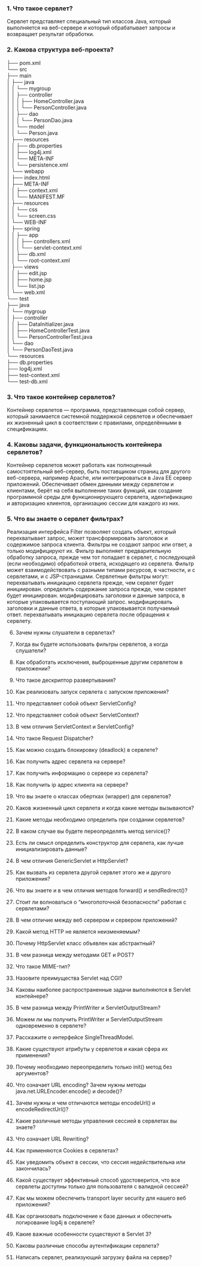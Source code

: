 ### 1. Что такое сервлет?
Сервлет представляет специальный тип классов Java, который выполняется на веб-сервере и который обрабатывает запросы и возвращает результат обработки.

### 2. Какова структура веб-проекта?
  ├── pom.xml  
  └── src  
    ├── main  
      │   ├── java  
      │   │   └── mygroup  
      │   │       ├── controller  
      │   │       │   ├── HomeController.java  
      │   │       │   └── PersonController.java  
      │   │       ├── dao  
      │   │       │   └── PersonDao.java  
      │   │       └── model  
      │   │           └── Person.java  
      │   ├── resources  
      │   │   ├── db.properties  
      │   │   ├── log4j.xml  
      │   │   └── META-INF  
      │   │       └── persistence.xml  
      │   └── webapp  
      │       ├── index.html  
      │       ├── META-INF  
      │       │   ├── context.xml  
      │       │   └── MANIFEST.MF  
      │       ├── resources  
      │       │   └── css  
      │       │       └── screen.css  
      │       └── WEB-INF  
      │           ├── spring  
      │           │   ├── app  
      │           │   │   ├── controllers.xml  
      │           │   │   └── servlet-context.xml  
      │           │   ├── db.xml  
      │           │   └── root-context.xml  
      │           ├── views  
      │           │   ├── edit.jsp  
      │           │   ├── home.jsp  
      │           │   └── list.jsp  
      │           └── web.xml  
      └── test  
          ├── java  
          │   └── mygroup  
          │       ├── controller  
          │       │   ├── DataInitializer.java  
          │       │   ├── HomeControllerTest.java  
          │       │   └── PersonControllerTest.java  
          │       └── dao  
          │           └── PersonDaoTest.java  
          └── resources  
              ├── db.properties  
              ├── log4j.xml  
              ├── test-context.xml  
              └── test-db.xml  

### 3. Что такое контейнер сервлетов?
Контейнер сервлетов — программа, представляющая собой сервер, который занимается системной поддержкой сервлетов и обеспечивает их жизненный цикл в соответствии с правилами, определёнными в спецификациях.

### 4. Каковы задачи, функциональность контейнера сервлетов?
Контейнер сервлетов может работать как полноценный самостоятельный веб-сервер, быть поставщиком страниц для другого веб-сервера, например Apache, или интегрироваться в Java EE сервер приложений. Обеспечивает обмен данными между сервлетом и клиентами, берёт на себя выполнение таких функций, как создание программной среды для функционирующего сервлета, идентификацию и авторизацию клиентов, организацию сессии для каждого из них.

### 5. Что вы знаете о сервлет фильтрах?
Реализация интерфейса Filter позволяет создать объект, который перехватывает запрос, может трансформировать заголовок и содержимое запроса клиента. Фильтры не создают запрос или ответ, а только модифицируют их. Фильтр выполняет предварительную обработку запроса, прежде чем тот попадает в сервлет, с последующей (если необходимо) обработкой ответа, исходящего из сервлета. Фильтр может взаимодействовать с разными типами ресурсов, в частности, и с сервлетами, и с JSP-страницами. Сервлетные фильтры могут:
перехватывать инициацию сервлета прежде, чем сервлет будет инициирован.
определить содержание запроса прежде, чем сервлет будет инициирован.
модифицировать заголовки и данные запроса, в которые упаковывается поступающий запрос.
модифицировать заголовки и данные ответа, в которые упаковывается получаемый ответ.
перехватывать инициацию сервлета после обращения к сервлету.

6. Зачем нужны слушатели в сервлетах?

7. Когда вы будете использовать фильтры сервлетов, а когда слушатели?

8. Как обработать исключения, выброшенные другим сервлетом в приложении?

9. Что такое дескриптор развертывания?

10. Как реализовать запуск сервлета с запуском приложения?

11. Что представляет собой объект ServletConfig?

12. Что представляет собой объект ServletContext?

13. В чем отличия ServletContext и ServletConfig?

14. Что такое Request Dispatcher?

15. Как можно создать блокировку (deadlock) в сервлете?

16. Как получить адрес сервлета на сервере?

17. Как получить информацию о сервере из сервлета?

18. Как получить ip адрес клиента на сервере?

19. Что вы знаете о классах обертках (wrapper) для сервлетов?

20. Каков жизненный цикл сервлета и когда какие методы вызываются?

21. Какие методы необходимо определить при создании сервлетов?

22. В каком случае вы будете переопределять метод service()?

23. Есть ли смысл определить конструктор для сервлета, как лучше инициализировать данные?

24. В чем отличия GenericServlet и HttpServlet?

25. Как вызвать из сервлета другой сервлет этого же и другого приложения?

26. Что вы знаете и в чем отличия методов forward() и sendRedirect()?

27. Стоит ли волноваться о “многопоточной безопасности” работая с сервлетами?

28. В чем отличие между веб сервером и сервером приложений?

29. Какой метод HTTP не является неизменяемым?

30. Почему HttpServlet класс объявлен как абстрактный?

31. В чем разница между методами GET и POST?

32. Что такое MIME-тип?

33. Назовите преимущества Servlet над CGI?

34. Каковы наиболее распространенные задачи выполняются в Servlet контейнере?

35. В чем разница между PrintWriter и ServletOutputStream?

36. Можем ли мы получить PrintWriter и ServletOutputStream одновременно в сервлете?

37. Расскажите о интерфейсе SingleThreadModel.

38. Какие существуют атрибуты у сервлетов и какая сфера их применения?

39. Почему необходимо переопределить только init() метод без аргументов?

40. Что означает URL encoding? Зачем нужны методы java.net.URLEncoder.encode() и decode()?

41. Зачем нужны и чем отличаются методы encodeUrl() и encodeRedirectUrl()?

42. Какие различные методы управления сессией в сервлетах вы знаете?

43. Что означает URL Rewriting?

44. Как применяются Cookies в сервлетах?

45. Как уведомить объект в сессии, что сессия недействительна или закончилась?

46. Какой существует эффективный способ удостоверится, что все сервлеты доступны только для пользователя с валидной сессией?

47. Как мы можем обеспечить transport layer security для нашего веб приложения?

48. Как организовать подключение к базе данных и обеспечить логирование log4j в сервлете?

49. Какие важные особенности существуют в Servlet 3?

50. Каковы различные способы аутентификации сервлета?

51. Написать сервлет, реализующий загрузку файла на сервер? 
